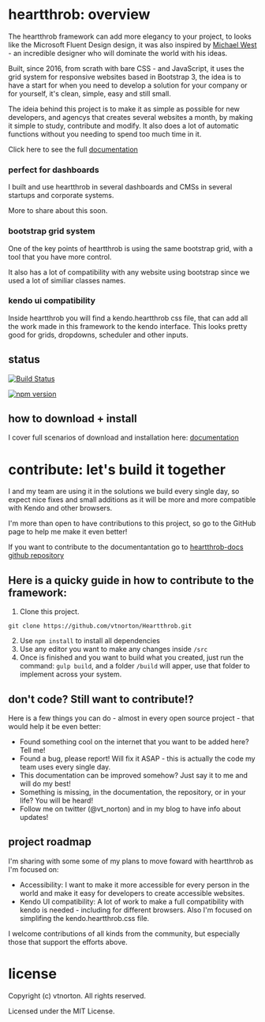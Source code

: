# heartthrob: overview
The heartthrob framework can add more elegancy to your project, to looks like the Microsoft Fluent Design design, it was also inspired by [Michael West](https://www.michaelwe.st/fluent-kit/) - an incredible designer who will dominate the world with his ideas.

Built, since 2016, from scrath with bare CSS - and JavaScript, it uses the grid system for responsive websites based in Bootstrap 3, the idea is to have a start for when you need to develop a solution for your company or for yourself, it's clean, simple, easy and still small.

The ideia behind this project is to make it as simple as possible for new developers, and agencys that creates several websites a month, by making it simple to study, contribute and modify. It also does a lot of automatic functions without you needing to spend too much time in it.

Click here to see the full [documentation](http://heartthrob.vtnorton.com/) 

### perfect for dashboards
I built and use heartthrob in several dashboards and CMSs in several startups and corporate systems.

More to share about this soon.

### bootstrap grid system
One of the key points of heartthrob is using the same bootstrap grid, with a tool that you have more control.

It also has a lot of compatibility with any website using bootstrap since we used a lot of similiar classes names.

### kendo ui compatibility
Inside heartthrob you will find a kendo.heartthrob css file, that can add all the work made in this framework to the kendo interface. This looks pretty good for grids, dropdowns, scheduler and other inputs.

## status 

[![Build Status](https://dev.azure.com/vtnorton/Heartthrob/_apis/build/status/heartthrob?branchName=master)](https://dev.azure.com/vtnorton/Heartthrob/_build/latest?definitionId=9&branchName=master)

[![npm version](https://badge.fury.io/js/heartthrob.svg)](https://badge.fury.io/js/heartthrob)


## how to download + install

I cover full scenarios of download and installation here: [documentation](http://heartthrob.vtnorton.com/) 

# contribute: let's build it together
I and my team are using it in the solutions we build every single day, so expect nice fixes and small additions as it will be more and more compatible with Kendo and other browsers.

I'm more than open to have contributions to this project, so go to the GitHub page to help me make it even better!

If you want to contribute to the documentantation go to [heartthrob-docs github repository](https://github.com/vtnorton/Heartthrob-docs)

## Here is a quicky guide in how to contribute to the framework:

1. Clone this project. 
```
git clone https://github.com/vtnorton/Heartthrob.git
```
2. Use `npm install` to install all dependencies
3. Use any editor you want to make any changes inside `/src`
4. Once is finished and you want to build what you created, just run the command: `gulp build`, and a folder `/build` will apper, use that folder to implement across your system.

## don't code? Still want to contribute!?
Here is a few things you can do - almost in every open source project - that would help it be even better:

* Found something cool on the internet that you want to be added here? Tell me!
* Found a bug, please report! Will fix it ASAP - this is actually the code my team uses every single day.
* This documentation can be improved somehow? Just say it to me and will do my best!
* Something is missing, in the documentation, the repository, or in your life? You will be heard!
* Follow me on twitter (@vt_norton) and in my blog to have info about updates!

## project roadmap
I'm sharing with some some of my plans to move foward with heartthrob as I'm focused on:

* Accessibility: I want to make it more accessible for every person in the world and make it easy for developers to create accessible websites.
* Kendo UI compatibility: A lot of work to make a full compatibility with kendo is needed - including for different browsers. Also I'm focused on simplifing the kendo.heartthrob.css file.

I welcome contributions of all kinds from the community, but especially those that support the efforts above.

# license
Copyright (c) vtnorton. All rights reserved.

Licensed under the MIT License.